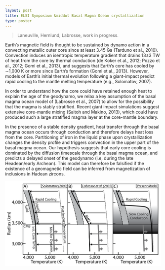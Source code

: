 ```yaml
---
layout: post
title: ELSI Symposium &middot Basal Magma Ocean crystallization
type: poster
---
```


>Laneuville, Hernlund, Labrosse, work in progress.

Earth’s magnetic field is thought to be sustained by dynamo action in a convecting metallic outer
core since at least 3.45 Ga (Tarduno et al., 2010). Convection induces an isentropic temperature
gradient that drains 13±3 TW of heat from the core by thermal conduction (de Koker et al., 2012;
Pozzo et al., 2012; Gomi et al., 2013), and suggests that Earth’s core has cooled by ∼1,000 K or
more since Earth’s formation (Gomi et al., 2013). However, models of Earth’s initial thermal
evolution following a giant-impact predict rapid cooling to the mantle melting temperature (e.g.,
Solomatov, 2007).

In order to understand how the core could have retained enough heat to explain the age of the
geodynamo, we relax a key assumption of the basal magma ocean model of (Labrosse et al., 2007) to
allow for the possibility that the magma is stably stratified. Recent giant impact simulations
suggest extensive core-mantle mixing (Saitoh and Makino, 2013), which could have produced such a
large stratified magma layer at the core-mantle boundary.

In the presence of a stable density gradient, heat transfer through the basal magma ocean occurs
through conduction and therefore delays heat loss from the core. Partitioning of iron in the liquid
phase upon crystallization changes the density profile and triggers convection in the upper part of
the basal magma ocean. Our hypothesis suggests that early core cooling is dominated by the diffusion
timescale through the basal magma ocean, and predicts a delayed onset of the geodynamo (i.e, during
the late Headean/early Archean). This model can therefore be falsified if the existence of a
geomagnetic field can be inferred from magnetization of inclusions in Hadean zircons.

![BMO Scenario](/images/BMOScenario.png)

